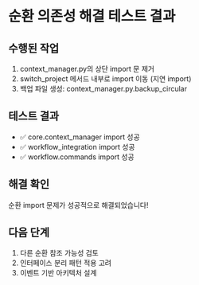 # 순환 의존성 해결 테스트 결과

## 수행된 작업
1. context_manager.py의 상단 import 문 제거
2. switch_project 메서드 내부로 import 이동 (지연 import)
3. 백업 파일 생성: context_manager.py.backup_circular

## 테스트 결과
- ✅ core.context_manager import 성공
- ✅ workflow_integration import 성공  
- ✅ workflow.commands import 성공

## 해결 확인
순환 import 문제가 성공적으로 해결되었습니다!

## 다음 단계
1. 다른 순환 참조 가능성 검토
2. 인터페이스 분리 패턴 적용 고려
3. 이벤트 기반 아키텍처 설계
